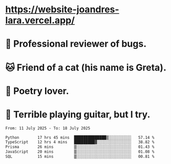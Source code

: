 # https://website-joandres-lara.vercel.app/
# 🐛 Professional reviewer of bugs.
# 🐱 Friend of a cat (his name is Greta).
# 📜 Poetry lover.
# 🎸 Terrible playing guitar, but I try.

<!--START_SECTION:waka-->

```txt
From: 11 July 2025 - To: 18 July 2025

Python        17 hrs 45 mins  ██████████████▒░░░░░░░░░░   57.14 %
TypeScript    12 hrs 4 mins   █████████▓░░░░░░░░░░░░░░░   38.82 %
Prisma        26 mins         ▒░░░░░░░░░░░░░░░░░░░░░░░░   01.43 %
JavaScript    20 mins         ▒░░░░░░░░░░░░░░░░░░░░░░░░   01.08 %
SQL           15 mins         ▒░░░░░░░░░░░░░░░░░░░░░░░░   00.81 %
```

<!--END_SECTION:waka-->
